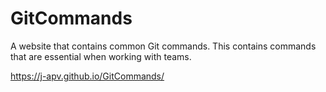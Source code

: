 # GitCommands
A website that contains common Git commands. This contains commands that are essential when working with teams.

https://j-apv.github.io/GitCommands/
